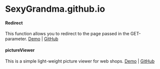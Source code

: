 # SexyGrandma.github.io

<h4>Redirect</h4>
This function allows you to redirect to the page passed in the GET-parameter.
<a href="http://www.ze3.ru/redirect/">Demo</a> | <a href="https://github.com/SexyGrandma/redirect">GitHub</a>

<h4>pictureViewer</h4>
This is a simple light-weight picture viewer for web shops.
<a href="http://www.ze3.ru/pictureViewer/">Demo</a> | <a href="https://github.com/SexyGrandma/pictureViewer">GitHub</a>
